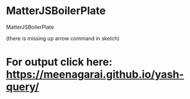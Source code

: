 # MatterJSBoilerPlate
MatterJSBoilerPlate

(there is missing up arrow command in sketch)

# For output click here: https://meenagarai.github.io/yash-query/
